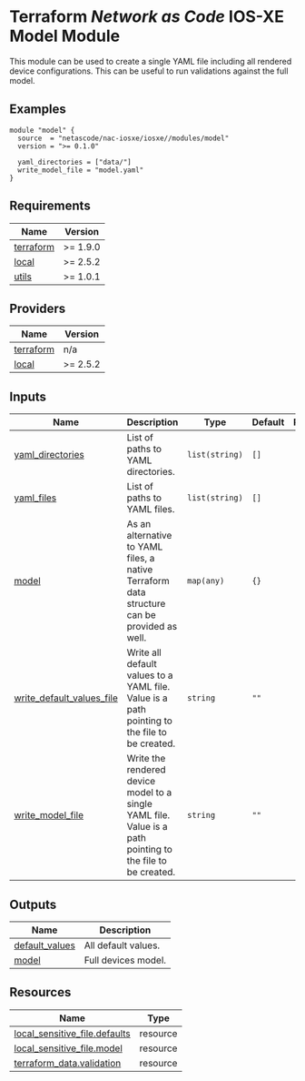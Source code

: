 <!-- BEGIN_TF_DOCS -->
# Terraform *Network as Code* IOS-XE Model Module

This module can be used to create a single YAML file including all rendered device configurations. This can be useful to run validations against the full model.

## Examples

```hcl
module "model" {
  source  = "netascode/nac-iosxe/iosxe//modules/model"
  version = ">= 0.1.0"

  yaml_directories = ["data/"]
  write_model_file = "model.yaml"
}
```

## Requirements

| Name | Version |
|------|---------|
| <a name="requirement_terraform"></a> [terraform](#requirement\_terraform) | >= 1.9.0 |
| <a name="requirement_local"></a> [local](#requirement\_local) | >= 2.5.2 |
| <a name="requirement_utils"></a> [utils](#requirement\_utils) | >= 1.0.1 |

## Providers

| Name | Version |
|------|---------|
| <a name="provider_terraform"></a> [terraform](#provider\_terraform) | n/a |
| <a name="provider_local"></a> [local](#provider\_local) | >= 2.5.2 |

## Inputs

| Name | Description | Type | Default | Required |
|------|-------------|------|---------|:--------:|
| <a name="input_yaml_directories"></a> [yaml\_directories](#input\_yaml\_directories) | List of paths to YAML directories. | `list(string)` | `[]` | no |
| <a name="input_yaml_files"></a> [yaml\_files](#input\_yaml\_files) | List of paths to YAML files. | `list(string)` | `[]` | no |
| <a name="input_model"></a> [model](#input\_model) | As an alternative to YAML files, a native Terraform data structure can be provided as well. | `map(any)` | `{}` | no |
| <a name="input_write_default_values_file"></a> [write\_default\_values\_file](#input\_write\_default\_values\_file) | Write all default values to a YAML file. Value is a path pointing to the file to be created. | `string` | `""` | no |
| <a name="input_write_model_file"></a> [write\_model\_file](#input\_write\_model\_file) | Write the rendered device model to a single YAML file. Value is a path pointing to the file to be created. | `string` | `""` | no |

## Outputs

| Name | Description |
|------|-------------|
| <a name="output_default_values"></a> [default\_values](#output\_default\_values) | All default values. |
| <a name="output_model"></a> [model](#output\_model) | Full devices model. |

## Resources

| Name | Type |
|------|------|
| [local_sensitive_file.defaults](https://registry.terraform.io/providers/hashicorp/local/latest/docs/resources/sensitive_file) | resource |
| [local_sensitive_file.model](https://registry.terraform.io/providers/hashicorp/local/latest/docs/resources/sensitive_file) | resource |
| [terraform_data.validation](https://registry.terraform.io/providers/hashicorp/terraform/latest/docs/resources/data) | resource |
<!-- END_TF_DOCS -->